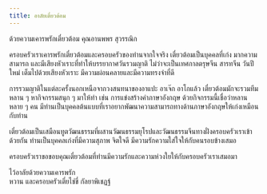 ```yaml
---
title: อาลัยเตี๋ยวต้อม
---
```



ด้วยความเคารพรักเตี๋ยวต้อม คุณอานพพร สุวรรณิก

ครอบครัวเราเคารพรักเตี๋ยวต้อมและครอบครัวของท่านจากใจจริง เตี๋ยวต้อมเป็นบุคคลที่เก่ง มากความสามารถ และมีเสียงหัวเราะที่ทำให้บรรยากาศวันรวมญาติ ไม่ว่าจะเป็นเทศกาลตรุษจีน สารทจีน วันปีใหม่ เต็มไปด้วยเสียงหัวเราะ มีความผ่อนคลายและมีความทรงจำที่ดี

การรวมญาติในแต่ละครั้งนอกเหนือจากวงสนทนาของอาแปะ อาเจ๊ก อาโกแล้ว เตี๋ยวต้อมมักจะรวมทีมหลาน ๆ หากิจกรรมสนุก ๆ มาให้ทำ เช่น การแข่งสร้างคำภาษาอังกฤษ ด้วยกิจกรรมนี้เชื่อว่าหลานหลาย ๆ คน มีท่านเป็นบุคคลต้นแบบที่เราอยากพัฒนาความสามารถทางด้านภาษาอังกฤษให้เก่งเหมือนกับท่าน

เตี๋ยวต้อมเป็นเสมือนทูตวัฒนธรรมที่ผสานวัฒนธรรมยุโรปและวัฒนธรรมจีนทางฝั่งครอบครัวเราเข้าด้วยกัน ท่านเป็นบุคคลเก่งที่มีความสุภาพ จิตใจดี มีความรักความใส่ใจให้กับคนรอบข้างเสมอ

ครอบครัวเราขอขอบคุณเตี๋ยวต้อมที่ท่านมีความรักและความห่วงใยให้กับครอบครัวเราเสมอมา

ไว้อาลัยด้วยความเคารพรัก  
หวาน และครอบครัวเตี่ยไช่ขี่ กัลยาพิเชฏฐ์

